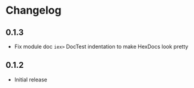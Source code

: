 # Changelog

## 0.1.3

- Fix module doc `iex>` DocTest indentation to make HexDocs look pretty

## 0.1.2

- Initial release
